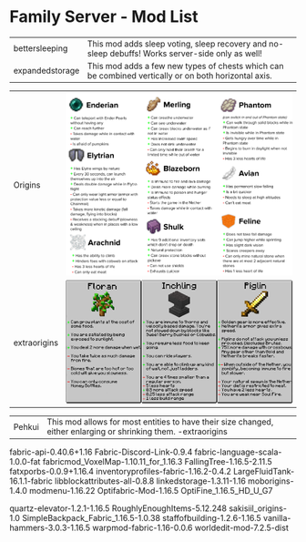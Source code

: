 # Family Server - Mod List




<table>
  <tr>
    <td>bettersleeping</td>
    <td>This mod adds sleep voting, sleep recovery and no-sleep debuffs! Works server-side only as well!</td>
  </tr>  
  <tr>
    <td>expandedstorage</td>
    <td>This mod adds a few new types of chests which can be combined vertically or on both horizontal axis.</td>
  </tr>  
</table>

<table>
  
  <tr>
    <td>Origins</td>
    <td><img src="https://github.com/flashkid10/Family_Server_Mod_List/blob/main/ref/origins.png"></td>
  </tr>
  <tr>
    <td>extraorigins</td>
    <td><img src="https://github.com/flashkid10/Family_Server_Mod_List/blob/main/ref/extraorigins.png"></td>
  </tr>
</table>

<table>
  <tr>
    <td>Pehkui</td>
    <td>This mod allows for most entities to have their size changed, either enlarging or shrinking them.
      -extraorigins
    </td>
  </tr>
</table>


fabric-api-0.40.6+1.16
Fabric-Discord-Link-0.9.4
fabric-language-scala-1.0.0-fat
fabricmod_VoxelMap-1.10.11_for_1.16.3
FallingTree-1.16.5-2.11.5
fatxporbs-0.0.9+1.16.4
inventoryprofiles-fabric-1.16.2-0.4.2
LargeFluidTank-16.1.1-fabric
libblockattributes-all-0.8.8
linkedstorage-1.3.11-1.16
moborigins-1.4.0
modmenu-1.16.22
Optifabric-Mod-1.16.5
OptiFine_1.16.5_HD_U_G7

quartz-elevator-1.2.1-1.16.5
RoughlyEnoughItems-5.12.248
sakisiil_origins-1.0
SimpleBackpack_Fabric_1.16.5-1.0.38
staffofbuilding-1.2.6-1.16.5
vanilla-hammers-3.0.3-1.16.5
warpmod-fabric-1.16-0.0.6
worldedit-mod-7.2.5-dist
